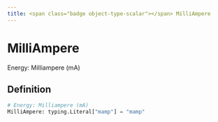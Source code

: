 ```yaml
---
title: <span class="badge object-type-scalar"></span> MilliAmpere
---
```

# <span class="badge object-type-scalar"></span> MilliAmpere

Energy: Milliampere (mA)

## Definition

```python
# Energy: Milliampere (mA)
MilliAmpere: typing.Literal["mamp"] = "mamp"
```

